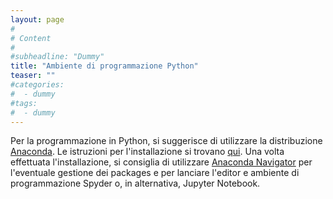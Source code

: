 ```yaml
---
layout: page
#
# Content
#
#subheadline: "Dummy"
title: "Ambiente di programmazione Python"
teaser: ""
#categories:
#  - dummy
#tags:
#  - dummy
---
```

Per la programmazione in Python, si suggerisce di utilizzare la distribuzione [Anaconda]([https://conda.io/docs/user-guide/overview.html]). Le istruzioni per l'installazione si trovano [qui](https://docs.anaconda.com/anaconda/install/). Una volta effettuata l'installazione, si consiglia di utilizzare [Anaconda Navigator](https://docs.anaconda.com/anaconda/navigator/) per l'eventuale gestione dei packages e per lanciare l'editor e ambiente di programmazione Spyder o, in alternativa, Jupyter Notebook.